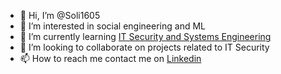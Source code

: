 - 👋 Hi, I’m @Soli1605
- 👀 I’m interested in social engineering and ML
- 🌱 I’m currently learning [IT Security and Systems Engineering](https://platzi.com/p/ernesto-valencia/)
- 💞️ I’m looking to collaborate on projects related to IT Security
- 📫 How to reach me contact me on [Linkedin](https://www.linkedin.com/in/ing-ernesto-valencia/)

<!---
Soli1605/Soli1605 is a ✨ special ✨ repository because its `README.md` (this file) appears on your GitHub profile.
You can click the Preview link to take a look at your changes.
--->
